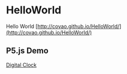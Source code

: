 # HelloWorld
Hello World [http://covao.github.io/HelloWorld/](http://covao.github.io/HelloWorld/)

## P5.js Demo
 [Digital Clock](http://covao.github.io/HelloWorld/Digital_Clock_Test.html)
